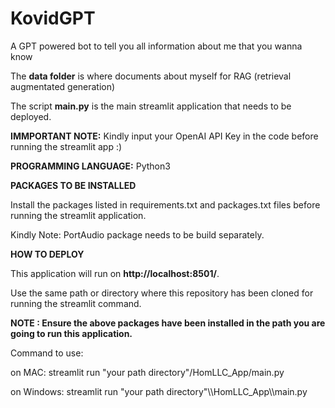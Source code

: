 # KovidGPT
A GPT powered bot to tell you all information about me that you wanna know

The **data folder** is where documents about myself for RAG (retrieval augmentated generation)


The script **main.py** is the main streamlit application that needs to be deployed.

**IMMPORTANT NOTE:** Kindly input your OpenAI API Key in the code before running the streamlit app :)

**PROGRAMMING LANGUAGE:**
Python3

**PACKAGES TO BE INSTALLED**

Install the packages listed in requirements.txt and packages.txt files before running the streamlit application.

Kindly Note: PortAudio package needs to be build separately.

**HOW TO DEPLOY**

This application will run on **http://localhost:8501/**.

Use the same path or directory where this repository has been cloned for running the streamlit command.

**NOTE : Ensure the above packages have been installed in the path you are going to run this application.**

Command to use:

on MAC:
streamlit run "your path directory"/HomLLC_App/main.py

on Windows:
streamlit run "your path directory"\\\HomLLC_App\\\main.py
